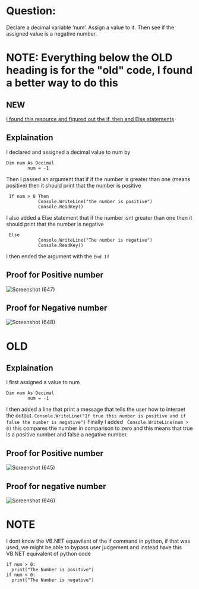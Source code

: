 # Question:
Declare a decimal variable ‘num’. Assign a value to it. Then see if the assigned value is a negative number.
<h1>NOTE: Everything below the OLD heading  is for the "old" code, I found a better way to do this</h1>
<h2>NEW</h2>
<a href="https://docs.microsoft.com/en-us/dotnet/visual-basic/language-reference/statements/if-then-else-statement">I found this resource and figured out the if, then and Else statements</a>

## Explaination
I declared and assigned a decimal value to num by

```
Dim num As Decimal
        num = -1
```

Then I passed an argument that if if the number is greater than one (means positive) then it should print that the number is positive
```
 If num > 0 Then
            Console.WriteLine("the number is positive")
            Console.ReadKey()
```

I also added a Else statement that if the number isnt greater than one then it should print that the number is negative
```
 Else
            Console.WriteLine("The number is negative")
            Console.ReadKey()
```
I then ended the argument with the ``` End If ```

## Proof for Positive number
![Screenshot (647)](https://user-images.githubusercontent.com/79893903/130951512-ad7746a3-2ff8-4deb-bb75-37e8847afbf2.png)

## Proof for Negative number
![Screenshot (648)](https://user-images.githubusercontent.com/79893903/130951571-d642b3d4-658f-42a8-ad01-849ba68a6155.png)


<h1>OLD</h1>


## Explaination
I first assigned a value to num
```
Dim num As Decimal
        num = -1
```
I then added a line that print a message that tells the user how to interpet the output.
``` Console.WriteLine("If true this number is positive and if false the number is negative") ```
Finally I added ```  Console.WriteLine(num > 0) ``` this compares the number in comparison to zero and this means that true is a positive number and false a negative number.

## Proof for Positive number
![Screenshot (645)](https://user-images.githubusercontent.com/79893903/130941198-55ec3237-4b7a-471b-86af-569c802baf33.png)

## Proof for negative number
![Screenshot (646)](https://user-images.githubusercontent.com/79893903/130941269-dd06e313-5613-4d14-93f2-a024bcd5c162.png)


# NOTE
I dont know the VB.NET equavilent of the if command in python, if that was used, we might be able to bypass user judgement and instead have this VB.NET equivalent of python code
```
if num > 0:
  print("The Number is positive")
if num < 0:
  print("The Number is negative")
  ```
